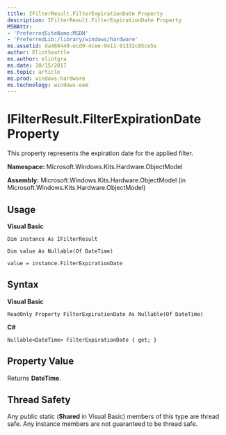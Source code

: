 ```yaml
---
title: IFilterResult.FilterExpirationDate Property
description: IFilterResult.FilterExpirationDate Property
MSHAttr:
- 'PreferredSiteName:MSDN'
- 'PreferredLib:/library/windows/hardware'
ms.assetid: da468449-ecd9-4cee-9411-91332c85ce5e
author: EliotSeattle
ms.author: eliotgra
ms.date: 10/15/2017
ms.topic: article
ms.prod: windows-hardware
ms.technology: windows-oem
---
```


# IFilterResult.FilterExpirationDate Property


This property represents the expiration date for the applied filter.

**Namespace:** Microsoft.Windows.Kits.Hardware.ObjectModel

**Assembly:** Microsoft.Windows.Kits.Hardware.ObjectModel (in Microsoft.Windows.Kits.Hardware.ObjectModel)

## <span id="Usage"></span><span id="usage"></span><span id="USAGE"></span>Usage


**Visual Basic**

`Dim instance As IFilterResult`

`Dim value As Nullable(Of DateTime)`

`value = instance.FilterExpirationDate`

## <span id="Syntax"></span><span id="syntax"></span><span id="SYNTAX"></span>Syntax


**Visual Basic**

`ReadOnly Property FilterExpirationDate As Nullable(Of DateTime)`

**C#**

`Nullable<DateTime> FilterExpirationDate { get; }`

## <span id="Property_Value"></span><span id="property_value"></span><span id="PROPERTY_VALUE"></span>Property Value


Returns **DateTime**.

## <span id="Thread_Safety"></span><span id="thread_safety"></span><span id="THREAD_SAFETY"></span>Thread Safety


Any public static (**Shared** in Visual Basic) members of this type are thread safe. Any instance members are not guaranteed to be thread safe.

 

 







